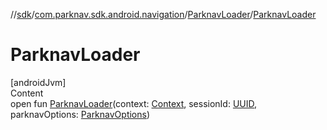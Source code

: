 //[sdk](../../../index.md)/[com.parknav.sdk.android.navigation](../index.md)/[ParknavLoader](index.md)/[ParknavLoader](-parknav-loader.md)



# ParknavLoader  
[androidJvm]  
Content  
open fun [ParknavLoader](-parknav-loader.md)(context: [Context](https://developer.android.com/reference/kotlin/android/content/Context.html), sessionId: [UUID](https://developer.android.com/reference/kotlin/java/util/UUID.html), parknavOptions: [ParknavOptions](../../com.parknav.sdk.android.navigation.util/-parknav-options/index.md))  



